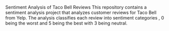 Sentiment Analysis of Taco Bell Reviews
This repository contains a sentiment analysis project that analyzes customer reviews for Taco Bell from Yelp. The analysis classifies each review into sentiment categories , 0 being the worst and 5 being the best with 3 being neutral.
